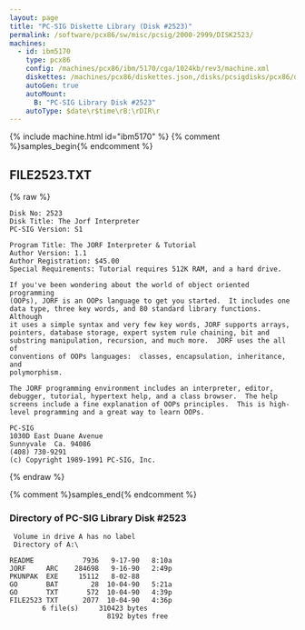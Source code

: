 ```yaml
---
layout: page
title: "PC-SIG Diskette Library (Disk #2523)"
permalink: /software/pcx86/sw/misc/pcsig/2000-2999/DISK2523/
machines:
  - id: ibm5170
    type: pcx86
    config: /machines/pcx86/ibm/5170/cga/1024kb/rev3/machine.xml
    diskettes: /machines/pcx86/diskettes.json,/disks/pcsigdisks/pcx86/diskettes.json
    autoGen: true
    autoMount:
      B: "PC-SIG Library Disk #2523"
    autoType: $date\r$time\rB:\rDIR\r
---
```


{% include machine.html id="ibm5170" %}
{% comment %}samples_begin{% endcomment %}

## FILE2523.TXT

{% raw %}
```
Disk No: 2523                                                           
Disk Title: The Jorf Interpreter                                        
PC-SIG Version: S1                                                      
                                                                        
Program Title: The JORF Interpreter & Tutorial                          
Author Version: 1.1                                                     
Author Registration: $45.00                                             
Special Requirements: Tutorial requires 512K RAM, and a hard drive.     
                                                                        
If you've been wondering about the world of object oriented programming 
(OOPs), JORF is an OOPs language to get you started.  It includes one   
data type, three key words, and 80 standard library functions.  Although
it uses a simple syntax and very few key words, JORF supports arrays,   
pointers, database storage, expert system rule chaining, bit and        
substring manipulation, recursion, and much more.  JORF uses the all of 
conventions of OOPs languages:  classes, encapsulation, inheritance, and
polymorphism.                                                           
                                                                        
The JORF programming environment includes an interpreter, editor,       
debugger, tutorial, hypertext help, and a class browser.  The help      
screens include a fine explanation of OOPs principles.  This is high-   
level programming and a great way to learn OOPs.                        
                                                                        
PC-SIG                                                                  
1030D East Duane Avenue                                                 
Sunnyvale  Ca. 94086                                                    
(408) 730-9291                                                          
(c) Copyright 1989-1991 PC-SIG, Inc.                                         
```
{% endraw %}

{% comment %}samples_end{% endcomment %}

### Directory of PC-SIG Library Disk #2523

     Volume in drive A has no label
     Directory of A:\

    README            7936   9-17-90   8:10a
    JORF     ARC    284698   9-16-90   2:49p
    PKUNPAK  EXE     15112   8-02-88
    GO       BAT        28  10-04-90   5:21a
    GO       TXT       572  10-04-90   4:39p
    FILE2523 TXT      2077  10-04-90   4:36p
            6 file(s)     310423 bytes
                            8192 bytes free
